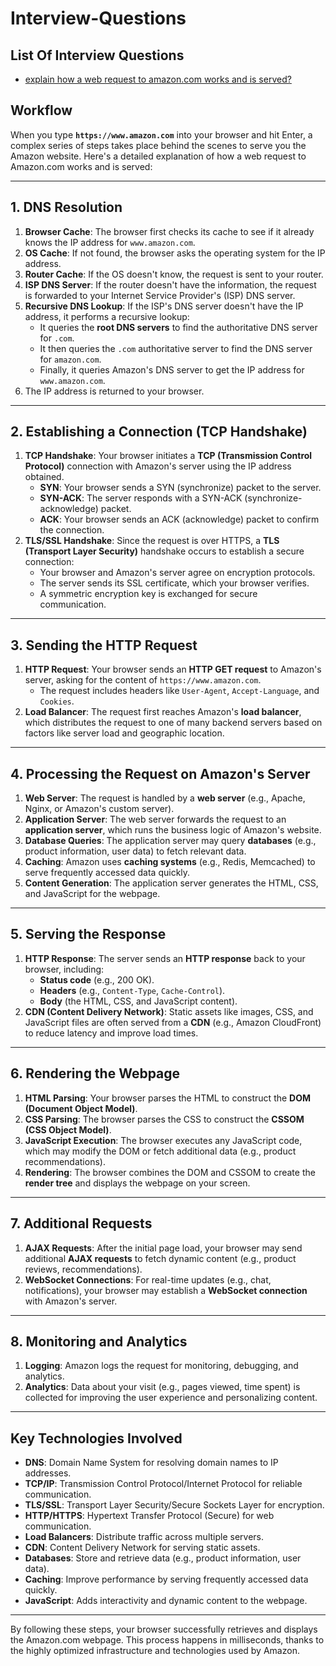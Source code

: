 # Interview-Questions
 
 ## List Of Interview Questions
- [explain how a web request to amazon.com works and is served?](#workflow)

## Workflow

When you type **`https://www.amazon.com`** into your browser and hit Enter, a complex series of steps takes place behind the scenes to serve you the Amazon website. Here's a detailed explanation of how a web request to Amazon.com works and is served:



---

## **1. DNS Resolution**
1. **Browser Cache**: The browser first checks its cache to see if it already knows the IP address for `www.amazon.com`.
2. **OS Cache**: If not found, the browser asks the operating system for the IP address.
3. **Router Cache**: If the OS doesn't know, the request is sent to your router.
4. **ISP DNS Server**: If the router doesn't have the information, the request is forwarded to your Internet Service Provider's (ISP) DNS server.
5. **Recursive DNS Lookup**: If the ISP's DNS server doesn't have the IP address, it performs a recursive lookup:
   - It queries the **root DNS servers** to find the authoritative DNS server for `.com`.
   - It then queries the `.com` authoritative server to find the DNS server for `amazon.com`.
   - Finally, it queries Amazon's DNS server to get the IP address for `www.amazon.com`.
6. The IP address is returned to your browser.

---

## **2. Establishing a Connection (TCP Handshake)**
1. **TCP Handshake**: Your browser initiates a **TCP (Transmission Control Protocol)** connection with Amazon's server using the IP address obtained.
   - **SYN**: Your browser sends a SYN (synchronize) packet to the server.
   - **SYN-ACK**: The server responds with a SYN-ACK (synchronize-acknowledge) packet.
   - **ACK**: Your browser sends an ACK (acknowledge) packet to confirm the connection.
2. **TLS/SSL Handshake**: Since the request is over HTTPS, a **TLS (Transport Layer Security)** handshake occurs to establish a secure connection:
   - Your browser and Amazon's server agree on encryption protocols.
   - The server sends its SSL certificate, which your browser verifies.
   - A symmetric encryption key is exchanged for secure communication.

---

## **3. Sending the HTTP Request**
1. **HTTP Request**: Your browser sends an **HTTP GET request** to Amazon's server, asking for the content of `https://www.amazon.com`.
   - The request includes headers like `User-Agent`, `Accept-Language`, and `Cookies`.
2. **Load Balancer**: The request first reaches Amazon's **load balancer**, which distributes the request to one of many backend servers based on factors like server load and geographic location.

---

## **4. Processing the Request on Amazon's Server**
1. **Web Server**: The request is handled by a **web server** (e.g., Apache, Nginx, or Amazon's custom server).
2. **Application Server**: The web server forwards the request to an **application server**, which runs the business logic of Amazon's website.
3. **Database Queries**: The application server may query **databases** (e.g., product information, user data) to fetch relevant data.
4. **Caching**: Amazon uses **caching systems** (e.g., Redis, Memcached) to serve frequently accessed data quickly.
5. **Content Generation**: The application server generates the HTML, CSS, and JavaScript for the webpage.

---

## **5. Serving the Response**
1. **HTTP Response**: The server sends an **HTTP response** back to your browser, including:
   - **Status code** (e.g., 200 OK).
   - **Headers** (e.g., `Content-Type`, `Cache-Control`).
   - **Body** (the HTML, CSS, and JavaScript content).
2. **CDN (Content Delivery Network)**: Static assets like images, CSS, and JavaScript files are often served from a **CDN** (e.g., Amazon CloudFront) to reduce latency and improve load times.

---

## **6. Rendering the Webpage**
1. **HTML Parsing**: Your browser parses the HTML to construct the **DOM (Document Object Model)**.
2. **CSS Parsing**: The browser parses the CSS to construct the **CSSOM (CSS Object Model)**.
3. **JavaScript Execution**: The browser executes any JavaScript code, which may modify the DOM or fetch additional data (e.g., product recommendations).
4. **Rendering**: The browser combines the DOM and CSSOM to create the **render tree** and displays the webpage on your screen.

---

## **7. Additional Requests**
1. **AJAX Requests**: After the initial page load, your browser may send additional **AJAX requests** to fetch dynamic content (e.g., product reviews, recommendations).
2. **WebSocket Connections**: For real-time updates (e.g., chat, notifications), your browser may establish a **WebSocket connection** with Amazon's server.

---

## **8. Monitoring and Analytics**
1. **Logging**: Amazon logs the request for monitoring, debugging, and analytics.
2. **Analytics**: Data about your visit (e.g., pages viewed, time spent) is collected for improving the user experience and personalizing content.

---

## **Key Technologies Involved**
- **DNS**: Domain Name System for resolving domain names to IP addresses.
- **TCP/IP**: Transmission Control Protocol/Internet Protocol for reliable communication.
- **TLS/SSL**: Transport Layer Security/Secure Sockets Layer for encryption.
- **HTTP/HTTPS**: Hypertext Transfer Protocol (Secure) for web communication.
- **Load Balancers**: Distribute traffic across multiple servers.
- **CDN**: Content Delivery Network for serving static assets.
- **Databases**: Store and retrieve data (e.g., product information, user data).
- **Caching**: Improve performance by serving frequently accessed data quickly.
- **JavaScript**: Adds interactivity and dynamic content to the webpage.

---

By following these steps, your browser successfully retrieves and displays the Amazon.com webpage. This process happens in milliseconds, thanks to the highly optimized infrastructure and technologies used by Amazon.




